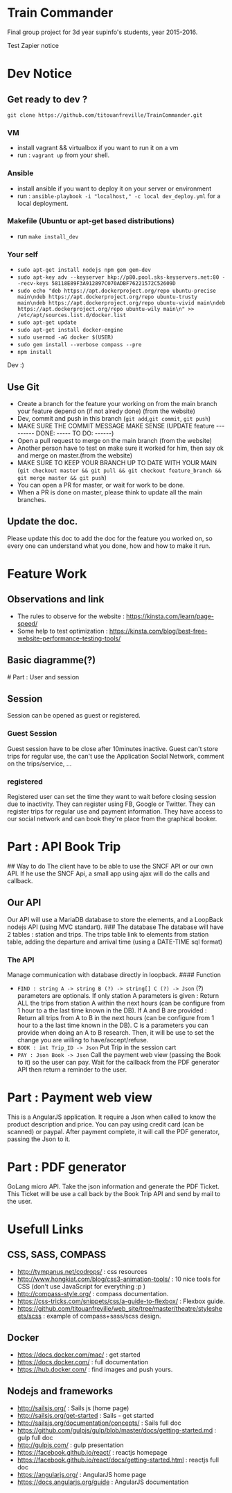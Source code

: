 # Train Commander
Final group project for 3d year supinfo's students, year 2015-2016.

Test Zapier notice

# Dev Notice
## Get ready to dev ?
 `git clone https://github.com/titouanfreville/TrainCommander.git`
### VM
- install vagrant && virtualbox if you want to run it on a vm
- run : `vagrant up` from your shell.

### Ansible
- install ansible if you want to deploy it on your server or environment
- run : `ansible-playbook -i "localhost," -c local dev_deploy.yml` for a local deployment.

### Makefile (Ubuntu or apt-get based distributions)
- run `make install_dev`

### Your self
-  `sudo apt-get install nodejs npm gem gem-dev`
-	`sudo apt-key adv --keyserver hkp://p80.pool.sks-keyservers.net:80 --recv-keys 58118E89F3A912897C070ADBF76221572C52609D`
-	`sudo echo "deb https://apt.dockerproject.org/repo ubuntu-precise main\ndeb https://apt.dockerproject.org/repo ubuntu-trusty main\ndeb https://apt.dockerproject.org/repo ubuntu-vivid main\ndeb https://apt.dockerproject.org/repo ubuntu-wily main\n" >> /etc/apt/sources.list.d/docker.list`
-	`sudo apt-get update`
-	`sudo apt-get install docker-engine`
-	`sudo usermod -aG docker $(USER)`
-	`sudo gem install --verbose compass --pre`
-	`npm install`


Dev :)

## Use Git
- Create a branch for the feature your working on from the main branch your feature depend on (if not alredy done) (from the website)
- Dev, commit and push in this branch (`git add`,`git commit`, `git push`)
- MAKE SURE THE COMMIT MESSAGE MAKE SENSE (UPDATE feature --------- DONE: ----- TO DO: ------)
- Open a pull request to merge on the main branch (from the website)
- Another person have to test on make sure it worked for him, then say ok and merge on master.(from the website)
- MAKE SURE TO KEEP YOUR BRANCH UP TO DATE WITH YOUR MAIN (`git checkout master && git pull && git checkout feature_branch && git merge master && git push`)
- You can open a PR for master, or wait for work to be done.
- When a PR is done on master, please think to update all the main branches.

## Update the doc.
Please update this doc to add the doc for the feature you worked on, so every one can understand what you done, how and how to make it run.

# Feature Work
## Observations and link
- The rules to observe for the website : https://kinsta.com/learn/page-speed/
- Some help to test optimization : https://kinsta.com/blog/best-free-website-performance-testing-tools/
## Basic diagramme(?)

# Part : User and session
## Session
Session can be opened as guest or registered.
### Guest Session
Guest session have to be close after 10minutes inactive. Guest can't store trips for regular use, the can't use the Application Social Network, comment on the trips/service, ...
### registered
Registered user can set the time they want to wait before closing session due to inactivity. They can register using FB, Google or Twitter. They can register trips for regular use and payment information. They have access to our social network and can book they're place from the graphical booker.

# Part : API Book Trip
## Way to do
The client have to be able to use the SNCF API or our own API. If he use the SNCF Api, a small app using ajax will do the calls and callback.
## Our API
Our API will use a MariaDB database to store the elements, and a LoopBack nodejs API (using MVC standart).
### The database
The database will have 2 tables : station and trips. The trips table link to elements from station table, adding the departure and arrival time (using a DATE-TIME sql format)
### The API
Manage communication with database directly in loopback.
#### Function
- `FIND : string A -> string B (?) -> string[] C (?) -> Json` (?) parameters are optionals. If only station A parameters is given : Return ALL the trips from station A within the next hours (can be configure from 1 hour to a the last time known in the DB). If A and B are provided : Return all trips from A to B in the next hours (can be configure from 1 hour to a the last time known in the DB). C is a parameters you can provide when doing an A to B research. Then, it will be use to set the change you are willing to have/accept/refuse.
- `BOOK : int Trip_ID -> Json` Put Trip in the session cart
- `PAY : Json Book -> Json` Call the payment web view (passing the Book to it) so the user can pay. Wait for the callback from the PDF generator API then return a reminder to the user.

# Part : Payment web view
This is a AngularJS application.
It require a Json when called to know the product description and price.
You can pay using credit card (can be scanned) or paypal. After payment complete, it will
call the PDF generator, passing the Json to it.

# Part : PDF generator
GoLang micro API. Take the json information and generate the PDF Ticket. This Ticket will be use a call back by the Book Trip API and send by mail to the user.

# Usefull Links
## CSS, SASS, COMPASS
- http://tympanus.net/codrops/ : css resources
- http://www.hongkiat.com/blog/css3-animation-tools/ : 10 nice tools for CSS (don't use JavaScript for everything :p )
- http://compass-style.org/ : compass documentation.
- https://css-tricks.com/snippets/css/a-guide-to-flexbox/ : Flexbox guide.
- https://github.com/titouanfreville/web_site/tree/master/theatre/stylesheets/scss : example of compass+sass/scss design.

## Docker
- https://docs.docker.com/mac/ : get started
- https://docs.docker.com/ : full documentation
- https://hub.docker.com/ : find images and push yours.

## Nodejs and frameworks
- http://sailsjs.org/ : Sails js (home page)
- http://sailsjs.org/get-started : Sails - get started
- http://sailsjs.org/documentation/concepts/ : Sails full doc
- https://github.com/gulpjs/gulp/blob/master/docs/getting-started.md : gulp full doc
- http://gulpjs.com/ : gulp presentation
- https://facebook.github.io/react/ : reactjs homepage
- https://facebook.github.io/react/docs/getting-started.html : reactjs full doc
- https://angularjs.org/ : AngularJS home page
- https://docs.angularjs.org/guide : AngularJS documentation
